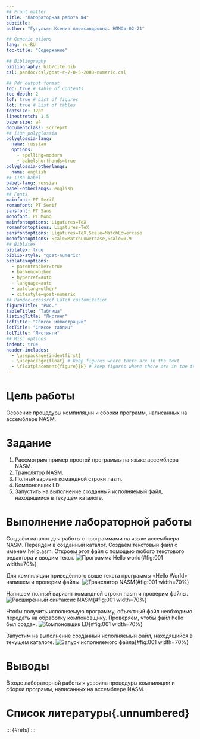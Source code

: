 ```yaml
---
## Front matter
title: "Лабораторная работа №4"
subtitle: 
author: "Гугульян Ксения Александровна. НПМбв-02-21"

## Generic otions
lang: ru-RU
toc-title: "Содержание"

## Bibliography
bibliography: bib/cite.bib
csl: pandoc/csl/gost-r-7-0-5-2008-numeric.csl

## Pdf output format
toc: true # Table of contents
toc-depth: 2
lof: true # List of figures
lot: true # List of tables
fontsize: 12pt
linestretch: 1.5
papersize: a4
documentclass: scrreprt
## I18n polyglossia
polyglossia-lang:
  name: russian
  options:
	- spelling=modern
	- babelshorthands=true
polyglossia-otherlangs:
  name: english
## I18n babel
babel-lang: russian
babel-otherlangs: english
## Fonts
mainfont: PT Serif
romanfont: PT Serif
sansfont: PT Sans
monofont: PT Mono
mainfontoptions: Ligatures=TeX
romanfontoptions: Ligatures=TeX
sansfontoptions: Ligatures=TeX,Scale=MatchLowercase
monofontoptions: Scale=MatchLowercase,Scale=0.9
## Biblatex
biblatex: true
biblio-style: "gost-numeric"
biblatexoptions:
  - parentracker=true
  - backend=biber
  - hyperref=auto
  - language=auto
  - autolang=other*
  - citestyle=gost-numeric
## Pandoc-crossref LaTeX customization
figureTitle: "Рис."
tableTitle: "Таблица"
listingTitle: "Листинг"
lofTitle: "Список иллюстраций"
lotTitle: "Список таблиц"
lolTitle: "Листинги"
## Misc options
indent: true
header-includes:
  - \usepackage{indentfirst}
  - \usepackage{float} # keep figures where there are in the text
  - \floatplacement{figure}{H} # keep figures where there are in the text
---
```


# Цель работы

Освоение процедуры компиляции и сборки программ, написанных на ассемблере NASM.

# Задание

1. Рассмотрим пример простой программы на языке ассемблера NASM.
2. Транслятор NASM.
3. Полный вариант командной строки nasm.
4. Компоновщик LD.
5. Запустить на выполнение созданный исполняемый файл, находящийся в текущем каталоге.



# Выполнение лабораторной работы

Создаём каталог для работы с программами на языке ассемблера NASM. Перейдём в созданный каталог. Создаём текстовый файл с именем hello.asm. Откроем этот файл с помощью любого текстового редактора и вводим текст.
![Программа Hello world](image/4-1.png){#fig:001 width=70%}

Для компиляции приведённого выше текста программы «Hello World» напишем и проверим файлы.
![Транслятор NASM](image/4-2.png){#fig:001 width=70%}

Напишем полный вариант командной строки nasm и проверим файлы.
![Расширенный синтаксис NASM](image/4-3.png){#fig:001 width=70%}

Чтобы получить исполняемую программу, объектный файл
необходимо передать на обработку компоновщику. Проверяем, чтобы файл hello был создан.
![Компоновщик LD](image/4-4.png){#fig:001 width=70%}

Запустим на выполнение созданный исполняемый файл, находящийся в текущем каталоге.
![Запуск исполняемого файла](image/4-5.png){#fig:001 width=70%}

# Выводы

В ходе лабораторной работы я усвоила процедуры компиляции и сборки программ, написанных на ассемблере NASM.

# Список литературы{.unnumbered}

::: {#refs}
:::
